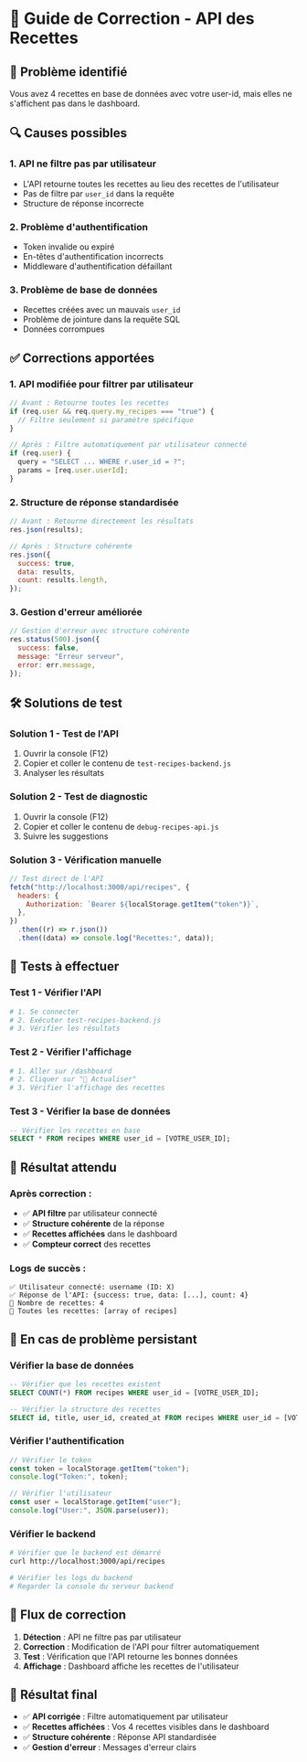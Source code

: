 # 🍳 Guide de Correction - API des Recettes

## 🚨 **Problème identifié**

Vous avez 4 recettes en base de données avec votre user-id, mais elles ne s'affichent pas dans le dashboard.

## 🔍 **Causes possibles**

### **1. API ne filtre pas par utilisateur**

- L'API retourne toutes les recettes au lieu des recettes de l'utilisateur
- Pas de filtre par `user_id` dans la requête
- Structure de réponse incorrecte

### **2. Problème d'authentification**

- Token invalide ou expiré
- En-têtes d'authentification incorrects
- Middleware d'authentification défaillant

### **3. Problème de base de données**

- Recettes créées avec un mauvais `user_id`
- Problème de jointure dans la requête SQL
- Données corrompues

## ✅ **Corrections apportées**

### **1. API modifiée pour filtrer par utilisateur**

```javascript
// Avant : Retourne toutes les recettes
if (req.user && req.query.my_recipes === "true") {
  // Filtre seulement si paramètre spécifique
}

// Après : Filtre automatiquement par utilisateur connecté
if (req.user) {
  query = "SELECT ... WHERE r.user_id = ?";
  params = [req.user.userId];
}
```

### **2. Structure de réponse standardisée**

```javascript
// Avant : Retourne directement les résultats
res.json(results);

// Après : Structure cohérente
res.json({
  success: true,
  data: results,
  count: results.length,
});
```

### **3. Gestion d'erreur améliorée**

```javascript
// Gestion d'erreur avec structure cohérente
res.status(500).json({
  success: false,
  message: "Erreur serveur",
  error: err.message,
});
```

## 🛠️ **Solutions de test**

### **Solution 1 - Test de l'API**

1. Ouvrir la console (F12)
2. Copier et coller le contenu de `test-recipes-backend.js`
3. Analyser les résultats

### **Solution 2 - Test de diagnostic**

1. Ouvrir la console (F12)
2. Copier et coller le contenu de `debug-recipes-api.js`
3. Suivre les suggestions

### **Solution 3 - Vérification manuelle**

```javascript
// Test direct de l'API
fetch("http://localhost:3000/api/recipes", {
  headers: {
    Authorization: `Bearer ${localStorage.getItem("token")}`,
  },
})
  .then((r) => r.json())
  .then((data) => console.log("Recettes:", data));
```

## 🧪 **Tests à effectuer**

### **Test 1 - Vérifier l'API**

```bash
# 1. Se connecter
# 2. Exécuter test-recipes-backend.js
# 3. Vérifier les résultats
```

### **Test 2 - Vérifier l'affichage**

```bash
# 1. Aller sur /dashboard
# 2. Cliquer sur "🔄 Actualiser"
# 3. Vérifier l'affichage des recettes
```

### **Test 3 - Vérifier la base de données**

```sql
-- Vérifier les recettes en base
SELECT * FROM recipes WHERE user_id = [VOTRE_USER_ID];
```

## 🎯 **Résultat attendu**

### **Après correction :**

- ✅ **API filtre** par utilisateur connecté
- ✅ **Structure cohérente** de la réponse
- ✅ **Recettes affichées** dans le dashboard
- ✅ **Compteur correct** des recettes

### **Logs de succès :**

```
✅ Utilisateur connecté: username (ID: X)
✅ Réponse de l'API: {success: true, data: [...], count: 4}
📝 Nombre de recettes: 4
🍳 Toutes les recettes: [array of recipes]
```

## 🚨 **En cas de problème persistant**

### **Vérifier la base de données**

```sql
-- Vérifier que les recettes existent
SELECT COUNT(*) FROM recipes WHERE user_id = [VOTRE_USER_ID];

-- Vérifier la structure des recettes
SELECT id, title, user_id, created_at FROM recipes WHERE user_id = [VOTRE_USER_ID];
```

### **Vérifier l'authentification**

```javascript
// Vérifier le token
const token = localStorage.getItem("token");
console.log("Token:", token);

// Vérifier l'utilisateur
const user = localStorage.getItem("user");
console.log("User:", JSON.parse(user));
```

### **Vérifier le backend**

```bash
# Vérifier que le backend est démarré
curl http://localhost:3000/api/recipes

# Vérifier les logs du backend
# Regarder la console du serveur backend
```

## 🔄 **Flux de correction**

1. **Détection** : API ne filtre pas par utilisateur
2. **Correction** : Modification de l'API pour filtrer automatiquement
3. **Test** : Vérification que l'API retourne les bonnes données
4. **Affichage** : Dashboard affiche les recettes de l'utilisateur

## 🎉 **Résultat final**

- ✅ **API corrigée** : Filtre automatiquement par utilisateur
- ✅ **Recettes affichées** : Vos 4 recettes visibles dans le dashboard
- ✅ **Structure cohérente** : Réponse API standardisée
- ✅ **Gestion d'erreur** : Messages d'erreur clairs

